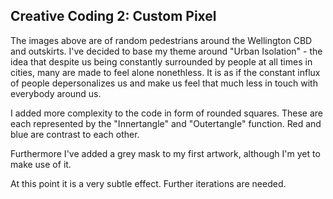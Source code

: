 ## Creative Coding 2: Custom Pixel

The images above are of random pedestrians around the Wellington CBD and outskirts. I've decided to base my theme around "Urban Isolation" - the idea that despite us being constantly surrounded by people at all times in cities, many are made to feel alone nonethless. It is as if the constant influx of people depersonalizes us and make us feel that much less in touch with everybody around us.

I added more complexity to the code in form of rounded squares. These are each represented by the "Innertangle" and "Outertangle" function. Red and blue are contrast to each other.

Furthermore I've added a grey mask to my first artwork, although I'm yet to make use of it.

At this point it is a very subtle effect. Further iterations are needed.
